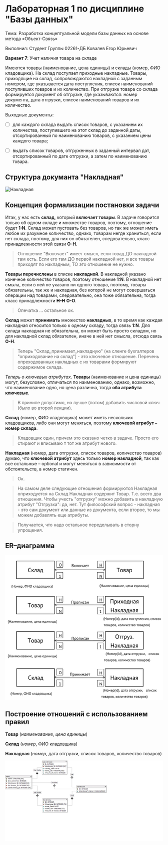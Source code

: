 # Лабораторная 1 по дисциплине "Базы данных"

Тема: Разработка концептуальной модели базы данных на основе метода «Объект-Связь»

Выполнил: Студент Группы 02261-ДБ Ковалев Егор Юрьевич

**Вариант 7**: Учет наличия товара на складе

Имеются товары (наименование, цена единицы) и склады (номер, ФИО кладовщика). На склад поступает приходные накладные. Товары, приходящие на склад, сопровождаются накладной с заданным номером, где указывается дата поступления, список наименований поступивших товаров и их количество. При отгрузке товара со склада формируется документ об отгрузке, где указываются: номер документа, дата отгрузки, список наименований товаров и их количество.

Выходные документы:

- [ ] для каждого склада выдать список товаров, с указанием их количества, поступившего на этот склад до заданной даты, отсортированный по наименованию товаров, с указанием цены каждого товара;

- [ ] выдать список товаров, отгруженных в заданный интервал дат, отсортированный по дате отгрузки, а затем по наименованию товара.

## Структура докуманта "Накладная"

![Накладная](https://upload.wikimedia.org/wikipedia/commons/c/c3/%D0%9D%D0%B0%D0%BA%D0%BB%D0%B0%D0%B4%D0%BD%D0%B0%D1%8F_%D0%BD%D0%B0_%D0%BE%D1%82%D0%BF%D1%83%D1%81%D0%BA_%D1%82%D0%BE%D0%B2%D0%B0%D1%80%D0%B0_%D0%9E%D0%9F-4.png "Общий вид документа")

## Концепция формализации постановки задачи

Итак, у нас есть **склад**, который **включает товары**. В задаче говорится только об одном складе и множестве товаров, поэтому, отношение будет **1:N**. Склад может пустовать без товаров, но так же может иметь любое их разумное количество, однако, товарам негде храниться, если нет склада, поэтому, для них он обязателен, следовательно, класс принадлежности этой связи **О-Н**. 

> Отношение "Включает" имеет смысл, если товад ДО накладной там есть. Если его там ДО первой накладной нет, и все товары приходят по накладным, ТО это отношение не нужно.

**Товары перечислены** в списке **накладной**. В накладной указано конечное количество товаров, поэтому отношение  **1:N**. В накладной нет смыла, если в ней не указано ни одного товара, поэтому, товары обязательны, так же и накладная, без которой не могут совершаться операции над товарами, следовательно, она тоже обязательна, тогда класс принадлежности ~~**Н-Н**~~ **О-О**.

> Опечатка ... остальное ок.
	
**Склад** может **принимать** множество **накладных**, в то время как каждая накладная относится только к одному складу, тогда связь **1:N**. Для склада накладная не обязательна, он может быть просто складом, но для накладной склад обязателен, иначе в ней нет смысла, отсюда связь **О-Н**.

> Теперь "Склад_принимает_накладную" (на сленге бухгалтеров "оприходование на склад"] - это ключевое отношение. Перечень опреходованных накладных с их товарами формируют содержимое склада.
	
*Теперь о ключевых атрибутах*. **Товары** (наименование и цена единицы) могут, безусловно, отличаться по наименованию, однако, возможно, что наименование одно, но цена различна, тогда **оба атрибута ключевые**.

> В принипе допустимо, но лучше (потом) добавить числовой ключ (было во второй лекции).

**Склад** (номер, ФИО кладовщика) может иметь нескольких кладовщиков, либо они могут меняться, поэтому **ключевой атрибут – номер склада**. 

> Кладовщик один, причем это сказано четко в задаче. Просто его стирают и вписываю т тот же атрибут нового.

**Накладная** (номер, дата отгрузки, список товаров, количество товаров) думаю, что **ключевой атрибут** здесь только **номер накладной**, так как все остальные – optional и могут меняться в зависимости от обстоятельств, а номер статичен.

> Ок.

> На самом деле следующие отношения формируются
> Накладная оприходуется на Склад
> Накладная содержит Товар.
> Т.е. всего два отношения.
> Чтобы учесть "отгрузку" можно добавить в накладную атрибут "Отгрузка": да, нет. Тут философский вопрос - накладная - это сам документ или данные из документа, если второе, то мы можем добавлять еще атрибуты.

> Получается, что надо остальное переделывать в сторну упрощения.

## ER–диаграмма

![ER-диаграмма](er-diagram.png "Диаграмма сущность-связь")

## Построение отношений с использованием правил

**Товар**  (*наименование*, *цена единицы*)

**Склад**  (*номер*, ФИО кладовщика)

**Накладная** (*номер*, дата отгрузки, список товаров, количество товаров)

![Логическая модель БД](DbDesignerScheme.png "Логическая модель БД")


